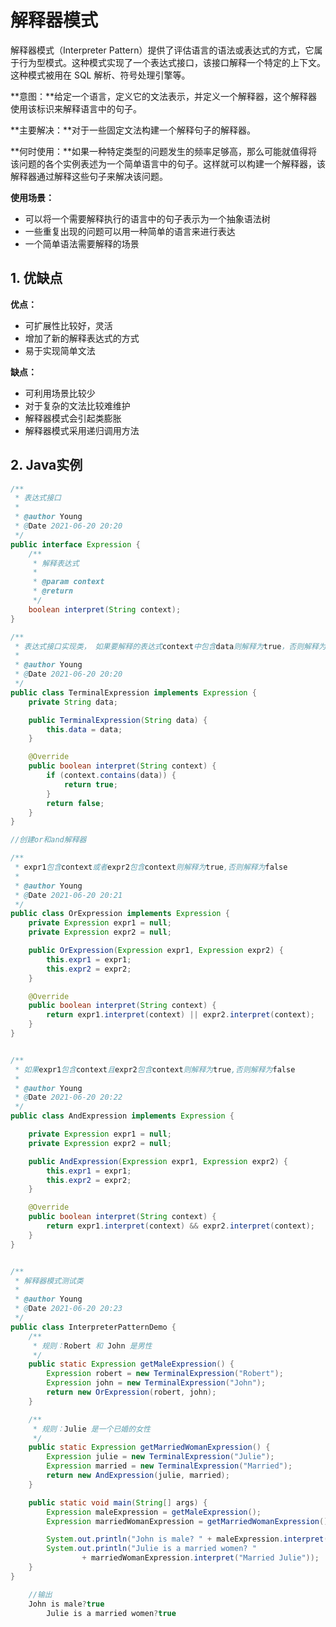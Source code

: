 # 解释器模式

解释器模式（Interpreter Pattern）提供了评估语言的语法或表达式的方式，它属于行为型模式。这种模式实现了一个表达式接口，该接口解释一个特定的上下文。这种模式被用在 SQL 解析、符号处理引擎等。

**意图：**给定一个语言，定义它的文法表示，并定义一个解释器，这个解释器使用该标识来解释语言中的句子。

**主要解决：**对于一些固定文法构建一个解释句子的解释器。

**何时使用：**如果一种特定类型的问题发生的频率足够高，那么可能就值得将该问题的各个实例表述为一个简单语言中的句子。这样就可以构建一个解释器，该解释器通过解释这些句子来解决该问题。

**使用场景：**

- 可以将一个需要解释执行的语言中的句子表示为一个抽象语法树
- 一些重复出现的问题可以用一种简单的语言来进行表达
- 一个简单语法需要解释的场景

## 1. 优缺点

**优点：**

- 可扩展性比较好，灵活
- 增加了新的解释表达式的方式
- 易于实现简单文法

**缺点：**

- 可利用场景比较少
- 对于复杂的文法比较难维护
- 解释器模式会引起类膨胀
- 解释器模式采用递归调用方法

## 2. Java实例

```java
/**
 * 表达式接口
 *
 * @author Young
 * @Date 2021-06-20 20:20
 */
public interface Expression {
    /**
     * 解释表达式
     *
     * @param context
     * @return
     */
    boolean interpret(String context);
}

/**
 * 表达式接口实现类， 如果要解释的表达式context中包含data则解释为true，否则解释为false
 *
 * @author Young
 * @Date 2021-06-20 20:20
 */
public class TerminalExpression implements Expression {
    private String data;

    public TerminalExpression(String data) {
        this.data = data;
    }

    @Override
    public boolean interpret(String context) {
        if (context.contains(data)) {
            return true;
        }
        return false;
    }
}

//创建or和and解释器

/**
 * expr1包含context或者expr2包含context则解释为true,否则解释为false
 *
 * @author Young
 * @Date 2021-06-20 20:21
 */
public class OrExpression implements Expression {
    private Expression expr1 = null;
    private Expression expr2 = null;

    public OrExpression(Expression expr1, Expression expr2) {
        this.expr1 = expr1;
        this.expr2 = expr2;
    }

    @Override
    public boolean interpret(String context) {
        return expr1.interpret(context) || expr2.interpret(context);
    }
}


/**
 * 如果expr1包含context且expr2包含context则解释为true,否则解释为false
 *
 * @author Young
 * @Date 2021-06-20 20:22
 */
public class AndExpression implements Expression {

    private Expression expr1 = null;
    private Expression expr2 = null;

    public AndExpression(Expression expr1, Expression expr2) {
        this.expr1 = expr1;
        this.expr2 = expr2;
    }

    @Override
    public boolean interpret(String context) {
        return expr1.interpret(context) && expr2.interpret(context);
    }
}


/**
 * 解释器模式测试类
 *
 * @author Young
 * @Date 2021-06-20 20:23
 */
public class InterpreterPatternDemo {
    /**
     * 规则：Robert 和 John 是男性
     */
    public static Expression getMaleExpression() {
        Expression robert = new TerminalExpression("Robert");
        Expression john = new TerminalExpression("John");
        return new OrExpression(robert, john);
    }

    /**
     * 规则：Julie 是一个已婚的女性
     */
    public static Expression getMarriedWomanExpression() {
        Expression julie = new TerminalExpression("Julie");
        Expression married = new TerminalExpression("Married");
        return new AndExpression(julie, married);
    }

    public static void main(String[] args) {
        Expression maleExpression = getMaleExpression();
        Expression marriedWomanExpression = getMarriedWomanExpression();

        System.out.println("John is male? " + maleExpression.interpret("John"));
        System.out.println("Julie is a married women? "
                + marriedWomanExpression.interpret("Married Julie"));
    }
}

    //输出
    John is male?true
        Julie is a married women?true
```